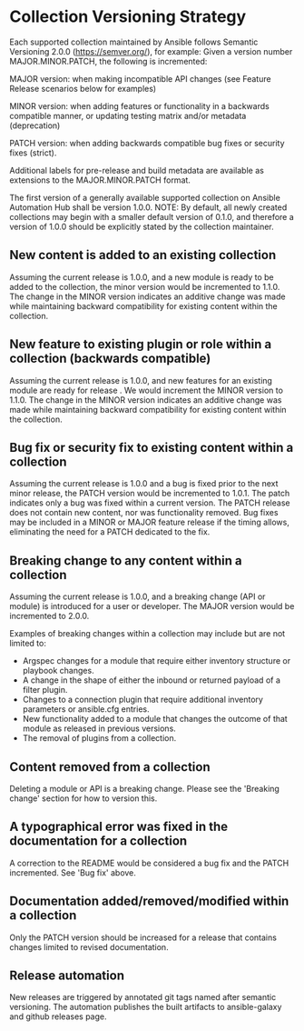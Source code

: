 # Collection Versioning Strategy

Each supported collection maintained by Ansible follows Semantic Versioning 2.0.0 (https://semver.org/), for example:
Given a version number MAJOR.MINOR.PATCH, the following is incremented:

MAJOR version: when making incompatible API changes (see Feature Release scenarios below for examples)

MINOR version: when adding features or functionality in a backwards compatible manner, or updating testing matrix and/or metadata (deprecation)

PATCH version: when adding backwards compatible bug fixes or security fixes (strict).

Additional labels for pre-release and build metadata are available as extensions to the MAJOR.MINOR.PATCH format.

The first version of a generally available supported collection on Ansible Automation Hub shall be version 1.0.0. NOTE: By default, all newly created collections may begin with a smaller default version of 0.1.0, and therefore a version of 1.0.0 should be explicitly stated by the collection maintainer.

## New content is added to an existing collection

Assuming the current release is 1.0.0, and a new module is ready to be added to the collection, the minor version would be incremented to 1.1.0. The change in the MINOR version indicates an additive change was made while maintaining backward compatibility for existing content within the collection.


## New feature to existing plugin or role within a collection (backwards compatible)

Assuming the current release is 1.0.0, and new features for an existing module are ready for release . We would increment the MINOR version to 1.1.0. The change in the MINOR version indicates an additive change was made while maintaining backward compatibility for existing content within the collection.


## Bug fix or security fix to existing content within a collection

Assuming the current release is 1.0.0 and a bug is fixed prior to the next minor release, the PATCH version would be incremented to 1.0.1. The patch indicates only a bug was fixed within a current version. The PATCH release does not contain new content, nor was functionality removed. Bug fixes may be included in a MINOR or MAJOR feature release if the timing allows, eliminating the need for a PATCH dedicated to the fix.


## Breaking change to any content within a collection

Assuming the current release is 1.0.0, and a breaking change (API or module) is introduced for a user or developer. The MAJOR version would be incremented to 2.0.0.

Examples of breaking changes within a collection may include but are not limited to:

 - Argspec changes for a module that require either inventory structure or playbook changes.
 - A change in the shape of either the inbound or returned payload of a filter plugin.
 - Changes to a connection plugin that require additional inventory parameters or ansible.cfg entries.
 - New functionality added to a module that changes the outcome of that module as released in previous versions.
 - The removal of plugins from a collection.


## Content removed from a collection

Deleting a module or API is a breaking change. Please see the 'Breaking change' section for how to version this.


## A typographical error was fixed in the documentation for a collection

A correction to the README would be considered a bug fix and the PATCH incremented. See 'Bug fix' above.


## Documentation added/removed/modified within a collection

Only the PATCH version should be increased for a release that contains changes limited to revised documentation.


## Release automation

New releases are triggered by annotated git tags named after semantic versioning. The automation publishes the built artifacts to ansible-galaxy and github releases page.
